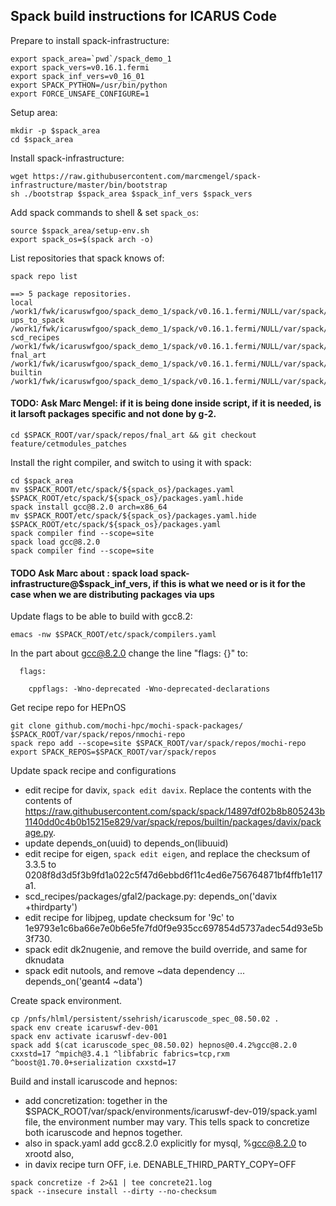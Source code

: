 ## Spack build instructions for ICARUS Code

Prepare to install spack-infrastructure: 

```
export spack_area=`pwd`/spack_demo_1
export spack_vers=v0.16.1.fermi
export spack_inf_vers=v0_16_01
export SPACK_PYTHON=/usr/bin/python
export FORCE_UNSAFE_CONFIGURE=1
```

Setup area: 
```
mkdir -p $spack_area
cd $spack_area
```

Install spack-infrastructure:
```
wget https://raw.githubusercontent.com/marcmengel/spack-infrastructure/master/bin/bootstrap
sh ./bootstrap $spack_area $spack_inf_vers $spack_vers
```

Add spack commands to shell & set `spack_os`:
```
source $spack_area/setup-env.sh
export spack_os=$(spack arch -o) 
```

List repositories that spack knows of:
```
spack repo list

==> 5 package repositories.
local           /work1/fwk/icaruswfgoo/spack_demo_1/spack/v0.16.1.fermi/NULL/var/spack/repos/local
ups_to_spack    /work1/fwk/icaruswfgoo/spack_demo_1/spack/v0.16.1.fermi/NULL/var/spack/repos/ups_to_spack
scd_recipes     /work1/fwk/icaruswfgoo/spack_demo_1/spack/v0.16.1.fermi/NULL/var/spack/repos/scd_recipes
fnal_art        /work1/fwk/icaruswfgoo/spack_demo_1/spack/v0.16.1.fermi/NULL/var/spack/repos/fnal_art
builtin         /work1/fwk/icaruswfgoo/spack_demo_1/spack/v0.16.1.fermi/NULL/var/spack/repos/builtin
```

#### TODO: Ask Marc Mengel: if it is being done inside script, if it is needed, is it larsoft packages specific and not done by g-2. 
```
cd $SPACK_ROOT/var/spack/repos/fnal_art && git checkout feature/cetmodules_patches
```

Install the right compiler, and switch to using it with spack:
```
cd $spack_area 
mv $SPACK_ROOT/etc/spack/${spack_os}/packages.yaml $SPACK_ROOT/etc/spack/${spack_os}/packages.yaml.hide 
spack install gcc@8.2.0 arch=x86_64
mv $SPACK_ROOT/etc/spack/${spack_os}/packages.yaml.hide $SPACK_ROOT/etc/spack/${spack_os}/packages.yaml
spack compiler find --scope=site
spack load gcc@8.2.0
spack compiler find --scope=site
```

#### TODO Ask Marc about : spack load spack-infrastructure@$spack_inf_vers, if this is what we need or is it for the case when we are distributing packages via ups

Update flags to be able to build with gcc8.2:
```
emacs -nw $SPACK_ROOT/etc/spack/compilers.yaml
```

In the part about gcc@8.2.0 change the line "flags: {}" to:
```
  flags: 

    cppflags: -Wno-deprecated -Wno-deprecated-declarations
```

Get recipe repo for HEPnOS
```
git clone github.com/mochi-hpc/mochi-spack-packages/ $SPACK_ROOT/var/spack/repos/nmochi-repo
spack repo add --scope=site $SPACK_ROOT/var/spack/repos/mochi-repo
export SPACK_REPOS=$SPACK_ROOT/var/spack/repos
```

Update spack recipe and configurations
 - edit recipe for davix, `spack edit davix`. Replace the contents with the contents of https://raw.githubusercontent.com/spack/spack/14897df02b8b805243b1140dd0c4b0b15215e829/var/spack/repos/builtin/packages/davix/package.py. 
 - update depends_on(uuid) to depends_on(libuuid)
 - edit recipe for eigen, `spack edit eigen`, and replace the checksum of 3.3.5 to 0208f8d3d5f3b9fd1a022c5f47d6ebbd6f11c4ed6e756764871bf4ffb1e117a1.    
 - scd_recipes/packages/gfal2/package.py:    depends_on('davix +thirdparty')
 - edit recipe for libjpeg, update checksum for '9c' to 1e9793e1c6ba66e7e0b6e5fe7fd0f9e935cc697854d5737adec54d93e5b3f730.  
 - spack edit dk2nugenie, and remove the build override, and same for dknudata
 - spack edit nutools, and remove ~data dependency ... depends_on('geant4 ~data')

Create spack environment.
```
cp /pnfs/hlml/persistent/ssehrish/icaruscode_spec_08.50.02 .
spack env create icaruswf-dev-001 
spack env activate icaruswf-dev-001
spack add $(cat icaruscode_spec_08.50.02) hepnos@0.4.2%gcc@8.2.0 cxxstd=17 ^mpich@3.4.1 ^libfabric fabrics=tcp,rxm ^boost@1.70.0+serialization cxxstd=17 
```

Build and install icaruscode and hepnos:

- add concretization: together in the $SPACK_ROOT/var/spack/environments/icaruswf-dev-019/spack.yaml file, the environment number may vary. This tells spack to concretize both icaruscode and hepnos together. 
- also in spack.yaml add gcc8.2.0 explicitly for mysql, %gcc@8.2.0 to xrootd also,
- in davix recipe turn OFF, i.e. DENABLE_THIRD_PARTY_COPY=OFF

```
spack concretize -f 2>&1 | tee concrete21.log 
spack --insecure install --dirty --no-checksum 
```
